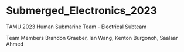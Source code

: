 # Submerged_Electronics_2023
TAMU 2023 Human Submarine Team - Electrical Subteam

Team Members
  Brandon Graeber, Ian Wang, Kenton Burgonoh, Saalaar Ahmed
  
